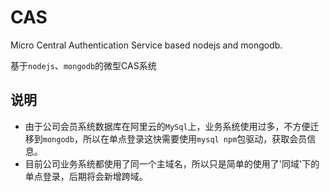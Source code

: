 # CAS
Micro Central Authentication Service based nodejs and mongodb.

基于`nodejs`、`mongodb`的微型CAS系统
## 说明
- 由于公司会员系统数据库在阿里云的`MySql`上，业务系统使用过多，不方便迁移到`mongodb`，所以在单点登录这快需要使用`mysql npm`包驱动，获取会员信息。
- 目前公司业务系统都使用了同一个主域名，所以只是简单的使用了'同域'下的单点登录，后期将会新增跨域。
